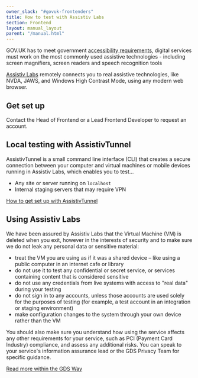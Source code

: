 ```yaml
---
owner_slack: "#govuk-frontenders"
title: How to test with Assistiv Labs
section: Frontend
layout: manual_layout
parent: "/manual.html"
---
```


GOV.UK has to meet government [accessibility requirements](https://www.gov.uk/service-manual/helping-people-to-use-your-service/making-your-service-accessible-an-introduction), digital services must work on the most commonly used assistive technologies - including screen magnifiers, screen readers and speech recognition tools

[Assistiv Labs](https://assistivlabs.com/) remotely connects you to real assistive technologies, like NVDA, JAWS, and Windows High Contrast Mode, using any modern web browser.

## Get set up

Contact the Head of Frontend or a Lead Frontend Developer to request an account.

## Local testing with AssistivTunnel

AssistivTunnel is a small command line interface (CLI) that creates a secure connection between your computer and virtual machines or mobile devices running in Assistiv Labs, which enables you to test...

- Any site or server running on `localhost`
- Internal staging servers that may require VPN

[How to get set up with AssistivTunnel](https://assistivlabs.com/support/assistivtunnel)

## Using Assistiv Labs

We have been assured by Assistiv Labs that the Virtual Machine (VM) is deleted when you exit, however in the interests of security and to make sure we do not leak any personal data or sensitive material:

- treat the VM you are using as if it was a shared device – like using a public computer in an internet cafe or library
- do not use it to test any confidential or secret service, or services containing content that is considered sensitive
- do not use any credentials from live systems with access to "real data" during your testing
- do not sign in to any accounts, unless those accounts are used solely for the purposes of testing (for example, a test account in an integration or staging environment)
- make configuration changes to the system through your own device rather than the VM

You should also make sure you understand how using the service affects any other requirements for your service, such as PCI (Payment Card Industry) compliance, and assess any additional risks. You can speak to your service's information assurance lead or the GDS Privacy Team for specific guidance.

[Read more within the GDS Way](https://gds-way.digital.cabinet-office.gov.uk/manuals/accessibility.html#testing-with-assistive-technologies)
